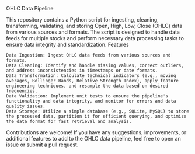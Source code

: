 OHLC Data Pipeline

This repository contains a Python script for ingesting, cleaning, transforming, validating, and storing Open, High, Low, Close (OHLC) data from various sources and formats. The script is designed to handle data feeds for multiple stocks and perform necessary data processing tasks to ensure data integrity and standardization.
Features

    Data Ingestion: Ingest OHLC data feeds from various sources and formats.
    Data Cleaning: Identify and handle missing values, correct outliers, and address inconsistencies in timestamps or date formats.
    Data Transformation: Calculate technical indicators (e.g., moving averages, Bollinger Bands, Relative Strength Index), apply feature engineering techniques, and resample the data based on desired frequencies.
    Data Validation: Implement unit tests to ensure the pipeline's functionality and data integrity, and monitor for errors and data quality issues.
    Data Storage: Utilize a simple database (e.g., SQLite, MySQL) to store the processed data, partition it for efficient querying, and optimize the data format for fast retrieval and analysis.

  
  Contributions are welcome! If you have any suggestions, improvements, or additional features to add to the OHLC data pipeline, feel free to open an issue or submit a pull request.
